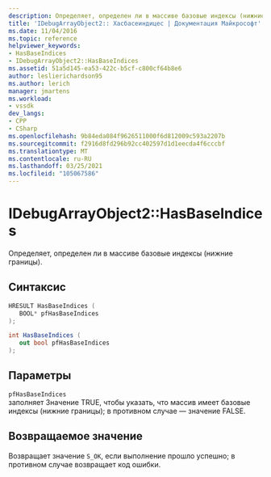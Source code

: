 ```yaml
---
description: Определяет, определен ли в массиве базовые индексы (нижние границы).
title: 'IDebugArrayObject2:: Хасбасеиндицес | Документация Майкрософт'
ms.date: 11/04/2016
ms.topic: reference
helpviewer_keywords:
- HasBaseIndices
- IDebugArrayObject2::HasBaseIndices
ms.assetid: 51a5d145-ea53-422c-b5cf-c800cf64b8e6
author: leslierichardson95
ms.author: lerich
manager: jmartens
ms.workload:
- vssdk
dev_langs:
- CPP
- CSharp
ms.openlocfilehash: 9b84eda084f9626511000f6d812009c593a2207b
ms.sourcegitcommit: f2916d8fd296b92cc402597d1d1eecda4f6cccbf
ms.translationtype: MT
ms.contentlocale: ru-RU
ms.lasthandoff: 03/25/2021
ms.locfileid: "105067586"
---
```

# <a name="idebugarrayobject2hasbaseindices"></a>IDebugArrayObject2::HasBaseIndices
Определяет, определен ли в массиве базовые индексы (нижние границы).

## <a name="syntax"></a>Синтаксис

```cpp
HRESULT HasBaseIndices (
   BOOL* pfHasBaseIndices
);
```

```csharp
int HasBaseIndices (
   out bool pfHasBaseIndices
);
```

## <a name="parameters"></a>Параметры
`pfHasBaseIndices`\
заполняет Значение TRUE, чтобы указать, что массив имеет базовые индексы (нижние границы); в противном случае — значение FALSE.

## <a name="return-value"></a>Возвращаемое значение
 Возвращает значение `S_OK`, если выполнение прошло успешно; в противном случае возвращает код ошибки.
